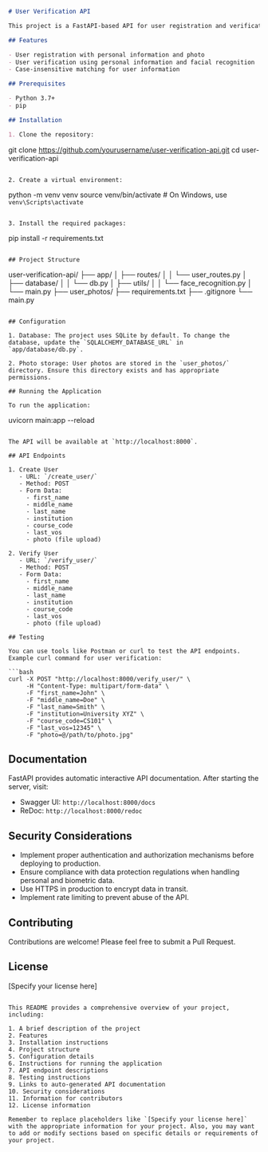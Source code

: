 ```markdown
# User Verification API

This project is a FastAPI-based API for user registration and verification using facial recognition.

## Features

- User registration with personal information and photo
- User verification using personal information and facial recognition
- Case-insensitive matching for user information

## Prerequisites

- Python 3.7+
- pip

## Installation

1. Clone the repository:
   ```
   git clone https://github.com/yourusername/user-verification-api.git
   cd user-verification-api
   ```

2. Create a virtual environment:
   ```
   python -m venv venv
   source venv/bin/activate  # On Windows, use `venv\Scripts\activate`
   ```

3. Install the required packages:
   ```
   pip install -r requirements.txt
   ```

## Project Structure

```
user-verification-api/
├── app/
│   ├── routes/
│   │   └── user_routes.py
│   ├── database/
│   │   └── db.py
│   ├── utils/
│   │   └── face_recognition.py
│   └── main.py
├── user_photos/
├── requirements.txt
├── .gitignore
└── main.py
```

## Configuration

1. Database: The project uses SQLite by default. To change the database, update the `SQLALCHEMY_DATABASE_URL` in `app/database/db.py`.

2. Photo storage: User photos are stored in the `user_photos/` directory. Ensure this directory exists and has appropriate permissions.

## Running the Application

To run the application:

```
uvicorn main:app --reload
```

The API will be available at `http://localhost:8000`.

## API Endpoints

1. Create User
   - URL: `/create_user/`
   - Method: POST
   - Form Data:
     - first_name
     - middle_name
     - last_name
     - institution
     - course_code
     - last_vos
     - photo (file upload)

2. Verify User
   - URL: `/verify_user/`
   - Method: POST
   - Form Data:
     - first_name
     - middle_name
     - last_name
     - institution
     - course_code
     - last_vos
     - photo (file upload)

## Testing

You can use tools like Postman or curl to test the API endpoints. Example curl command for user verification:

```bash
curl -X POST "http://localhost:8000/verify_user/" \
     -H "Content-Type: multipart/form-data" \
     -F "first_name=John" \
     -F "middle_name=Doe" \
     -F "last_name=Smith" \
     -F "institution=University XYZ" \
     -F "course_code=CS101" \
     -F "last_vos=12345" \
     -F "photo=@/path/to/photo.jpg"
```

## Documentation

FastAPI provides automatic interactive API documentation. After starting the server, visit:

- Swagger UI: `http://localhost:8000/docs`
- ReDoc: `http://localhost:8000/redoc`

## Security Considerations

- Implement proper authentication and authorization mechanisms before deploying to production.
- Ensure compliance with data protection regulations when handling personal and biometric data.
- Use HTTPS in production to encrypt data in transit.
- Implement rate limiting to prevent abuse of the API.

## Contributing

Contributions are welcome! Please feel free to submit a Pull Request.

## License

[Specify your license here]

```

This README provides a comprehensive overview of your project, including:

1. A brief description of the project
2. Features
3. Installation instructions
4. Project structure
5. Configuration details
6. Instructions for running the application
7. API endpoint descriptions
8. Testing instructions
9. Links to auto-generated API documentation
10. Security considerations
11. Information for contributors
12. License information

Remember to replace placeholders like `[Specify your license here]` with the appropriate information for your project. Also, you may want to add or modify sections based on specific details or requirements of your project.
